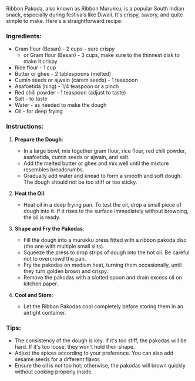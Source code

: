 
Ribbon Pakoda, also known as Ribbon Murukku, is a popular South Indian snack, especially during festivals like Diwali. It's crispy, savory, and quite simple to make. Here's a straightforward recipe:

### Ingredients:
- Gram flour (Besan) - 2 cups - sure crispy
  - or  Gram flour (Besan) - 3 cups, make sure to the thinnest disk to make it crispy
- Rice flour - 1 cup
- Butter or ghee - 2 tablespoons (melted)
- Cumin seeds or ajwain (carom seeds) - 1 teaspoon
- Asafoetida (hing) - 1/4 teaspoon or a pinch
- Red chili powder - 1 teaspoon (adjust to taste)
- Salt - to taste
- Water - as needed to make the dough
- Oil - for deep frying

### Instructions:

1. **Prepare the Dough**:
   - In a large bowl, mix together gram flour, rice flour, red chili powder, asafoetida, cumin seeds or ajwain, and salt.
   - Add the melted butter or ghee and mix well until the mixture resembles breadcrumbs.
   - Gradually add water and knead to form a smooth and soft dough. The dough should not be too stiff or too sticky.

2. **Heat the Oil**:
   - Heat oil in a deep frying pan. To test the oil, drop a small piece of dough into it. If it rises to the surface immediately without browning, the oil is ready.

3. **Shape and Fry the Pakodas**:
   - Fill the dough into a murukku press fitted with a ribbon pakoda disc (the one with multiple small slits).
   - Squeeze the press to drop strips of dough into the hot oil. Be careful not to overcrowd the pan.
   - Fry the pakodas on medium heat, turning them occasionally, until they turn golden brown and crispy.
   - Remove the pakodas with a slotted spoon and drain excess oil on kitchen paper.

4. **Cool and Store**:
   - Let the Ribbon Pakodas cool completely before storing them in an airtight container.

### Tips:
- The consistency of the dough is key. If it's too stiff, the pakodas will be hard. If it's too loose, they won't hold their shape.
- Adjust the spices according to your preference. You can also add sesame seeds for a different flavor.
- Ensure the oil is not too hot; otherwise, the pakodas will brown quickly without cooking properly inside.
